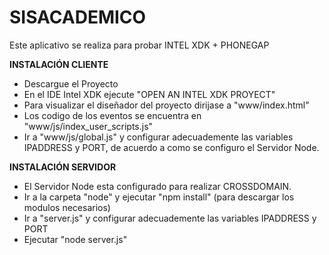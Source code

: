 SISACADEMICO
=====================================================================
Este aplicativo se realiza para probar INTEL XDK + PHONEGAP

**INSTALACIÓN CLIENTE**
* Descargue el Proyecto
* En el IDE Intel XDK ejecute "OPEN AN INTEL XDK PROYECT"
* Para visualizar el diseñador del proyecto dirijase a "www/index.html"
* Los codigo de los eventos se encuentra en "www/js/index_user_scripts.js"
* Ir a "www/js/global.js" y configurar adecuademente las variables IPADDRESS y PORT, de acuerdo a como se configuro el Servidor Node.

**INSTALACIÓN SERVIDOR**
* El Servidor Node esta configurado para realizar CROSSDOMAIN.
* Ir a la carpeta "node" y ejecutar "npm install" (para descargar los modulos necesarios)
* Ir a "server.js" y configurar adecuademente las variables IPADDRESS y PORT
* Ejecutar "node server.js"

